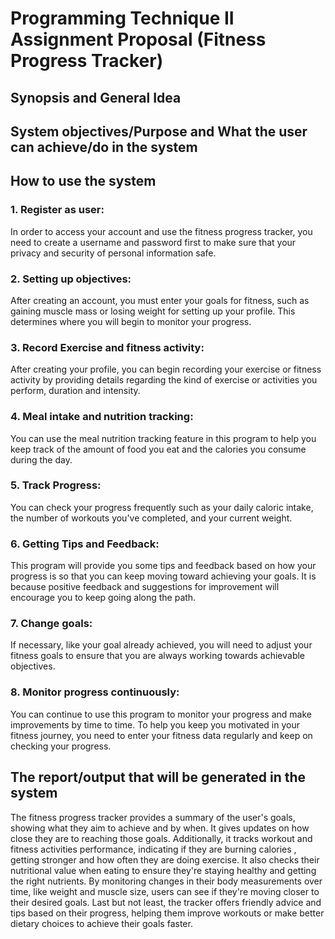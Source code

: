# Programming Technique II Assignment Proposal (Fitness Progress Tracker)

## Synopsis and General Idea

## System objectives/Purpose and What the user can achieve/do in the system

## How to use the system
### 1. Register as user: 
In order to access your account and use the fitness progress tracker, you need to create a username and password first to make sure that your privacy and security of personal information safe.
### 2. Setting up objectives:
After creating an account, you must enter your goals for fitness, such as gaining muscle mass or losing weight for setting up your profile. This determines where you will begin to monitor your progress.
### 3. Record Exercise and fitness activity:
After creating your profile, you can begin recording your exercise or fitness activity by providing details regarding the kind of exercise or activities you perform,  duration and intensity.
### 4. Meal intake and nutrition tracking:
You can use the meal nutrition tracking feature in this program to help you keep track of the amount of food you eat and the calories you consume during the day.
### 5. Track Progress:
You can check your progress frequently such as your daily caloric intake, the number of workouts you've completed, and your current weight.
### 6. Getting Tips and Feedback:
This program will provide you some tips and feedback based on how your progress is so that you can keep moving toward achieving your goals. It is because positive feedback and suggestions for improvement will encourage you to keep going along the path. 
### 7. Change goals:
If necessary, like your goal already achieved, you will need to adjust your fitness goals to ensure that you are always working towards achievable objectives.
### 8. Monitor progress continuously:
You can continue to use this program to monitor your progress and make improvements by time to time. To help you  keep you motivated in your fitness journey, you need to enter your fitness data regularly and keep on checking your progress.


## The report/output that will be generated in the system

The fitness progress tracker provides a summary of the user's goals, showing what they aim to achieve and by when. It gives updates on how close they are to reaching those goals. Additionally, it tracks workout and fitness activities performance, indicating if they are burning calories , getting stronger and how often they are doing exercise. It also checks their nutritional value when eating to ensure they're staying healthy and getting the right nutrients. By monitoring changes in their body measurements over time, like weight and muscle size, users can see if they're moving closer to their desired goals.  Last but not least, the tracker offers friendly advice and tips based on their progress, helping them improve workouts or make better dietary choices to achieve their goals faster.

